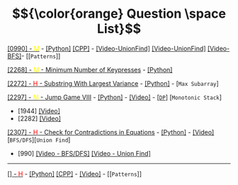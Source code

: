 # $${\color{orange} Question \space List}$$

[[0990] - <span style="color:yellow">M</span>](https://leetcode.com/problems/satisfiability-of-equality-equations/) - [[Python]]() [[CPP]]() - [[Video-UnionFind]](https://www.youtube.com/watch?v=VDZkBXPR4fE) [[Video-UnionFind]](https://www.youtube.com/watch?v=x_c-OSW-8Iw&t=0s) [[Video-BFS]](https://www.youtube.com/watch?v=K2oLZTE53kk&t=0s)- [[`Patterns`]]

[[2268] - <span style="color:yellow">M</span> - Minimum Number of Keypresses](https://leetcode.com/problems/minimum-number-of-keypresses/) - [[Python]](https://github.com/1688168/Leetcode/blob/main/LC/%5B2268%5D%20Minimum%20Number%20Of%20Keypresses.py)

[[2272] - <span style="color:red">H</span> - Substring With Largest Variance](https://leetcode.com/problems/substring-with-largest-variance/) - [[Python]](https://github.com/1688168/Leetcode/blob/main/LC/%5B2272%5D%20Substring%20With%20Largest%20Variance%20-%20dp1.py) - [`Max Subarray`]

[[2297] - <span style="color:yellow">M</span> - Jump Game VIII](https://leetcode.com/problems/jump-game-viii/) - [[Python]](https://github.com/1688168/Leetcode/blob/main/LC/%5B2297%5D%20Jump%20Game%20VIII.py) - [[Video]](https://www.youtube.com/watch?v=II7tWDuY7yE) - [[`DP`]](https://github.com/1688168/Leetcode/template/DP.md) [`Monotonic Stack`]

- [1944] [[Video]](https://www.youtube.com/watch?v=oV-HvcHogyk)
- [2282] [[Video]](https://www.youtube.com/watch?v=AgC28b_0ekM)

[[2307] - <span style="color:red">H</span> - Check for Contradictions in Equations](https://leetcode.com/problems/check-for-contradictions-in-equations/) - [[Python]](https://github.com/1688168/Leetcode/blob/main/LC/%5B2307%5D%20Check%20For%20Contraditions%20In%20Equations.py) - [[Video]](https://www.youtube.com/watch?v=csuQPHC4WTk) [`BFS/DFS`][`Union Find`]

- [990] [[Video - BFS/DFS]](https://www.youtube.com/watch?v=K2oLZTE53kk&t=0s) [[Video - Union Find]](https://www.youtube.com/watch?v=x_c-OSW-8Iw&t=0s)

---

[[] - <span style="color:red">H</span>]() - [[Python]]() [[CPP]]() - [[Video]]() - [[`Patterns`]]
